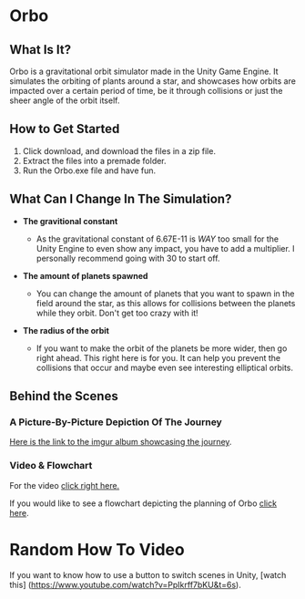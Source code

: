 # Orbo

## What Is It?

Orbo is a gravitational orbit simulator made in the Unity Game Engine. It simulates the orbiting of plants around a star, and showcases how orbits are impacted over a certain period of time, be it through collisions or just the sheer angle of the orbit itself. 

## How to Get Started

  1. Click download, and download the files in a zip file. 
  2. Extract the files into a premade folder. 
  3. Run the Orbo.exe file and have fun.

## What Can I Change In The Simulation?

- **The gravitional constant**
  - As the gravitational constant of 6.67E-11 is *WAY* too small for the Unity Engine to even show any impact, you have to add a multiplier. I personally recommend going with 30 to start off.
    
- **The amount of planets spawned**
  - You can change the amount of planets that you want to spawn in the field around the star, as this allows for collisions between the planets while they orbit. Don't get too crazy with it! 

- **The radius of the orbit** 
  - If you want to make the orbit of the planets be more wider, then go right ahead. This right here is for you. It can help you prevent the collisions that occur and maybe even see interesting elliptical orbits.

## Behind the Scenes
### A Picture-By-Picture Depiction Of The Journey
[Here is the link to the imgur album showcasing the journey](https://imgur.com/a/v3wgpF9).
  
 ### Video & Flowchart
 For the video [click right here.](https://www.youtube.com/watch?v=z6D_FB9Ry_Q&lc=z23nupbqrkjmdlnu2acdp433khvhrzjiojytvow1zkdw03c010c)
  
 If you would like to see a flowchart depicting the planning of Orbo [click here](https://imgur.com/a/t5kMGoZ).
 
 # Random How To Video
 If you want to know how to use a button to switch scenes in Unity, [watch this] (https://www.youtube.com/watch?v=PpIkrff7bKU&t=6s).
  



